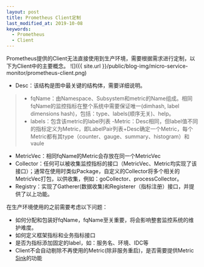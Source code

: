 ```yaml
---
layout: post
title: Prometheus Client定制
last_modified_at: 2019-10-08
keywords:
  - Prometheus
  - Client
---
```


Prometheus提供的Client无法直接使用到生产环境，需要根据需求进行定制，以下为Client中的主要概念。
![]({{ site.url }}/public/blog-img/micro-service-monitor/prometheus-client.png)

- Desc：该结构是图中最关键的结构体，需要详细说明。
> - fqName：由Namespace、Subsystem和metric的Name组成。相同fqName的监控指标在整个系统中需要保证唯一(dimhash, label dimensions hash)，包括：type、labels(顺序无关)、help。
> - labels：包含该metric的label列表
-Metric：Desc相同，但label值不同的指标定义为Metric，即LabelPair列表+Desc确定一个Metric，每个Metric都有其type（counter、gauge、summary、histogram）和vaule
- MetricVec：相同fqName的Metric会存放在同一个MetricVec
- Collector：任何可以被收集监控指标的接口（MetricVec、Metric均实现了该接口）；通常在使用时类似Package，自定义的Collector将多个相关的MetricVec打包，以供收集，例如：goCollector、processCollector。
- Registry：实现了Gatherer(数据收集)和Registerer（指标注册）接口，并提供了以上功能。

在生产环境使用的之前需要考虑以下问题：
- 如何分配和包装好fqName，fqName至关重要，将会影响整套监控系统的维护难度。
- 如何定义框架指标和业务指标接口
- 是否为指标添加固定的label，如：服务名、环境、IDC等
- Client不会自动剔除不再使用的Metric(除非服务重启)，是否需要提供Metric [Sink](https://github.com/armon/go-metrics/blob/master/prometheus/prometheus.go)的功能